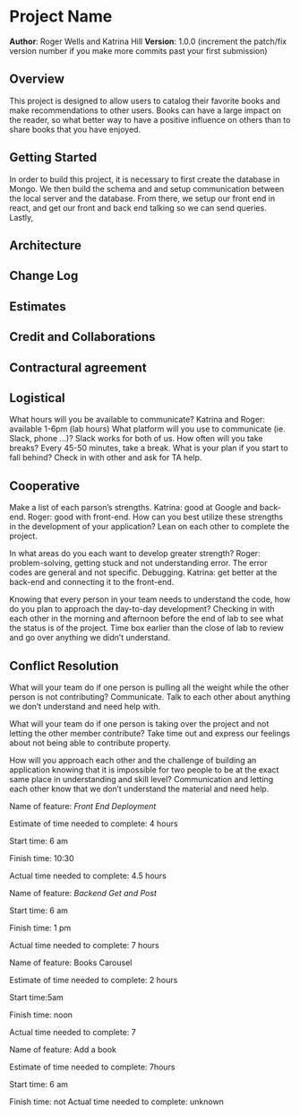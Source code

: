# Project Name

**Author**: Roger Wells and Katrina Hill
**Version**: 1.0.0 (increment the patch/fix version number if you make more commits past your first submission)

## Overview

This project is designed to allow users to catalog their favorite books and make recommendations to other users.
Books can have a large impact on the reader, so what better way to have a positive influence on others than to share books that you have enjoyed.

## Getting Started

In order to build this project, it is necessary to first create the database in Mongo. We then build the schema and and setup communication between the local server and the database. From there, we setup our front end in react, and get our front and back end talking so we can send queries. Lastly,

## Architecture
<!-- Provide a detailed description of the application design. What technologies (languages, libraries, etc) you're using, and any other relevant design information. -->

## Change Log
<!-- Use this area to document the iterative changes made to your application as each feature is successfully implemented. Use time stamps. Here's an example:

01-01-2001 4:59pm - Application now has a fully-functional express server, with a GET route for the location resource. -->

## Estimates
<!-- See below -->

## Credit and Collaborations

## Contractural agreement

## Logistical

What hours will you be available to communicate? Katrina and Roger: available 1-6pm (lab hours)
What platform will you use to communicate (ie. Slack, phone …)? Slack works for both of us.
How often will you take breaks? Every 45-50 minutes, take a break.
What is your plan if you start to fall behind? Check in with other and ask for TA help.

## Cooperative

Make a list of each parson’s strengths. Katrina: good at Google and back-end. Roger: good with front-end.
How can you best utilize these strengths in the development of your application? Lean on each other to complete the project.

In what areas do you each want to develop greater strength? Roger: problem-solving, getting stuck and not understanding error. The error codes are general and not specific. Debugging. Katrina: get better at the back-end and connecting it to the front-end.

Knowing that every person in your team needs to understand the code, how do you plan to approach the day-to-day development? Checking in with each other in the morning and afternoon before the end of lab to see what the status is of the project. Time box earlier than the close of lab to review and go over anything we didn’t understand.

## Conflict Resolution

What will your team do if one person is pulling all the weight while the other person is not contributing? Communicate. Talk to each other about anything we don’t understand and need help with.

What will your team do if one person is taking over the project and not letting the other member contribute? Take time out and express our feelings about not being able to contribute property.

How will you approach each other and the challenge of building an application knowing that it is impossible for two people to be at the exact same place in understanding and skill level? Communication and letting each other know that we don’t understand the material and need help.

Name of feature: *Front End Deployment*

Estimate of time needed to complete: 4 hours

Start time: 6 am

Finish time: 10:30

Actual time needed to complete: 4.5 hours

Name of feature: *Backend Get and Post*

Start time: 6 am

Finish time: 1 pm

Actual time needed to complete: 7 hours

Name of feature: Books Carousel

Estimate of time needed to complete: 2 hours

Start time:5am

Finish time: noon

Actual time needed to complete: 7

Name of feature: Add a book

Estimate of time needed to complete: 7hours

Start time: 6 am 

Finish time: not
Actual time needed to complete: unknown
